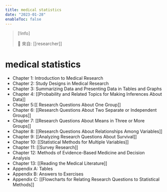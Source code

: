 ```yaml
---
title: medical statistics
date: "2023-01-28"
enableToc: false
---
```


> [!info]
>
> 🌱 來自: [[researcher]]

# medical statistics


- Chapter 1: Introduction to Medical Research
- Chapter 2: Study Designs in Medical Research
- Chapter 3: Summarizing Data and Presenting Data in Tables and Graphs
- Chapter 4: [[Probability and Related Topics for Making Inferences About Data]]
- Chapter 5:[[ Research Questions About One Group]]
- Chapter 6: [[Research Questions About Two Separate or Independent Groups]]
- Chapter 7: [[Research Questions About Means in Three or More Groups]]
- Chapter 8: [[Research Questions About Relationships Among Variables]]
- Chapter 9: [[Analyzing Research Questions About Survival]]
- Chapter 10: [[Statistical Methods for Multiple Variables]]
- Chapter 11: [[Survey Research]]
- Chapter 12: Methods of Evidence-Based Medicine and Decision Analysis
- Chapter 13: [[Reading the Medical Literature]]
- Appendix A: Tables
- Appendix B: Answers to Exercises
- Appendix C: [[Flowcharts for Relating Research Questions to Statistical Methods]]
